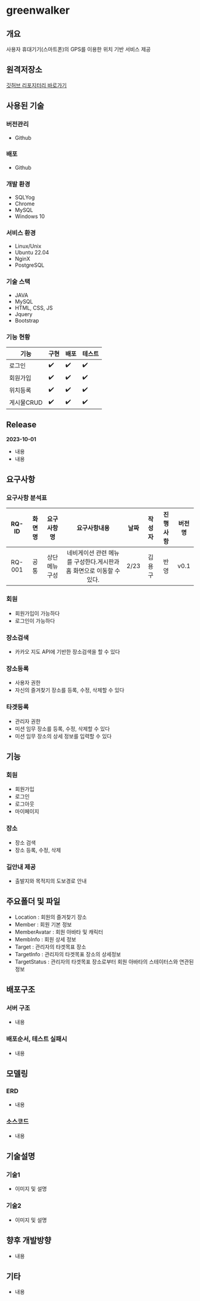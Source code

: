 # greenwalker

## 개요

사용자 휴대기기(스마트폰)의 GPS를 이용한 위치 기반 서비스 제공

## 원격저장소

[깃허브 리포지터리 바로가기](https://github.com/mercurios0603/greenwalker)

## 사용된 기술

### 버전관리

- Github

### 배포

- Github

### 개발 환경

- SQLYog
- Chrome
- MySQL
- Windows 10

### 서비스 환경

- Linux/Unix
- Ubuntu 22.04
- NginX
- PostgreSQL

### 기술 스택

- JAVA
- MySQL
- HTML, CSS, JS
- Jquery
- Bootstrap

### 기능 현황

|기능|구현|배포|테스트|
|---|---|---|---|
|로그인|✔️|✔️|✔️|
|회원가입|✔️|✔️|✔️|
|위치등록|✔️|✔️|✔️|
|게시물CRUD|✔️|✔️|✔️|

## Release

**2023-10-01**
- 내용
- 내용

## 요구사항

### 요구사항 분석표

|RQ-ID|화면명|요구사항명|요구사항내용|날짜|작성자|진행사항|버전명|
|:---:|:---:|:---:|:---:|:---:|:---:|:---:|:---:|
|RQ-001|공통|상단 메뉴 구성|네비게이션 관련 메뉴를 구성한다.게시판과 홈 화면으로 이동할 수 있다.|2/23|김용구|반영|v0.1|

### 회원
- 회원가입이 가능하다
- 로그인이 가능하다

### 장소검색
- 카카오 지도 API에 기반한 장소검색을 할 수 있다

### 장소등록
- 사용자 권한
- 자신의 즐겨찾기 장소를 등록, 수정, 삭제할 수 있다

### 타겟등록
- 관리자 권한
- 미션 임무 장소를 등록, 수정, 삭제할 수 있다
- 미션 임무 장소의 상세 정보를 입력할 수 있다

## 기능

### 회원

- 회원가입
- 로그인
- 로그아웃
- 마이페이지

### 장소

- 장소 검색
- 장소 등록, 수정, 삭제

### 길안내 제공

- 출발지와 목적지의 도보경로 안내

## 주요폴더 및 파일
- Location : 회원의 즐겨찾기 장소
- Member : 회원 기본 정보
- MemberAvatar : 회원 아바타 및 캐릭터
- MembInfo : 회원 상세 정보
- Target : 관리자의 타겟목표 장소
- TargetInfo : 관리자의 타겟목표 장소의 상세정보
- TargetStatus : 관리자의 타겟목표 장소로부터 회원 아바타의 스테이터스와 연관된 정보

## 배포구조

### 서버 구조
- 내용

### 배포순서, 테스트 실패시
- 내용

## 모델링

### ERD
- 내용

### 소스코드
- 내용

## 기술설명

### 기술1
- 이미지 및 설명

### 기술2
- 이미지 및 설명

## 향후 개발방향
- 내용

## 기타
- 내용
